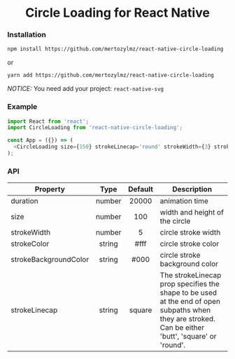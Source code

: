<h1 align="center">Circle Loading for React Native</h1>

### Installation
```bash
npm install https://github.com/mertozylmz/react-native-circle-loading --save
```
or

```bash
yarn add https://github.com/mertozylmz/react-native-circle-loading
```

_NOTICE:_
You need add your project: `react-native-svg`

### Example

```js
import React from 'react';
import CircleLoading from 'react-native-circle-loading';

const App = ({}) => (
  <CircleLoading size={150} strokeLinecap='round' strokeWidth={3} strokeColor='#000' strokeBackgroundColor='#ccc' duration={5000} />
);
```


### API

| Property                 | Type          | Default             | Description |
| -----------------------  |:-------------:|:------------:       | ----------- |
| duration                 | number        | 20000               | animation time
| size                     | number        | 100                 | width and height of the circle
| strokeWidth              | number        | 5                   | circle stroke width
| strokeColor              | string        | #fff             | circle stroke color
| strokeBackgroundColor    | string        | #000             | circle stroke background color
| strokeLinecap            | string        | square              | The strokeLinecap prop specifies the shape to be                                                                      used at the end of open subpaths when they are                                                                        stroked. Can be either 'butt', 'square' or 'round'.
